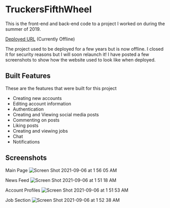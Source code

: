 # TruckersFifthWheel

This is the front-end and back-end code to a project I worked on during the summer of 2019. 


[Deployed URL](https://still-taiga-69176.herokuapp.com/) (Currently Offline)

The project used to be deployed for a few years but is now offline. I closed it for security reasons but I will soon relaunch it! I have posted a few screenshots to show how the website used to look like when deployed.

## Built Features

These are the features that were built for this project

* Creating new accounts
* Editing account information
* Authentication
* Creating and Viewing social media posts
* Commenting on posts
* Liking posts
* Creating and viewing jobs
* Chat
* Notifications

## Screenshots

Main Page
![Screen Shot 2021-09-06 at 1 56 05 AM](https://user-images.githubusercontent.com/46658013/132167550-7c883e87-2d08-4562-a0ca-f95db37149f3.png)

News Feed
![Screen Shot 2021-09-06 at 1 51 18 AM](https://user-images.githubusercontent.com/46658013/132167136-8cf78fcb-3ef0-4e85-8708-32b9270849bb.png)

Account Profiles
![Screen Shot 2021-09-06 at 1 51 53 AM](https://user-images.githubusercontent.com/46658013/132167190-c815e888-4c3c-469f-855e-38b5b1cb30a4.png)

Job Section
![Screen Shot 2021-09-06 at 1 52 38 AM](https://user-images.githubusercontent.com/46658013/132167235-693422e7-e90f-4e3f-bd60-c2fa517aa230.png)


